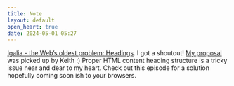 ```yaml
---
title: Note
layout: default
open_heart: true
date: 2024-05-01 05:27
---
```


[Igalia - the Web’s oldest problem: Headings](https://www.igalia.com/chats/heading). I got a shoutout! [My proposal](https://github.com/whatwg/html/issues/5033) was picked up by Keith :) Proper HTML content heading structure is a tricky issue near and dear to my heart. Check out this episode for a solution hopefully coming soon ish to your browsers.
